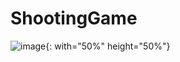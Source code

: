 # ShootingGame
![image](https://user-images.githubusercontent.com/18522270/114067554-e7d7c400-98d7-11eb-8ff2-8767aeaa5442.png){: with="50%" height="50%"}


